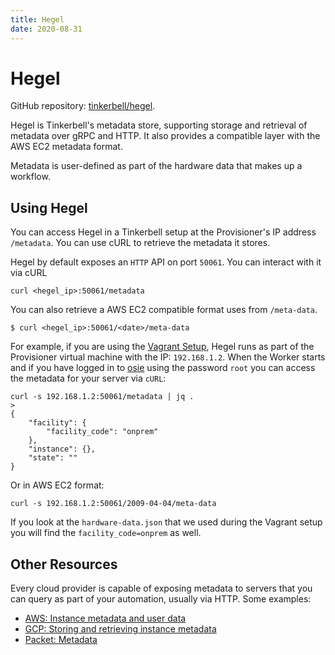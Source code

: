 ```yaml
---
title: Hegel
date: 2020-08-31
---
```


# Hegel

GitHub repository: [tinkerbell/hegel](https://github.com/tinkerbell/hegel).

Hegel is Tinkerbell's metadata store, supporting storage and retrieval of metadata over gRPC and HTTP. It also provides a compatible layer with the AWS EC2 metadata format.

Metadata is user-defined as part of the hardware data that makes up a workflow.

## Using Hegel

You can access Hegel in a Tinkerbell setup at the Provisioner's IP address `/metadata`. You can use cURL to retrieve the metadata it stores.

Hegel by default exposes an `HTTP` API on port `50061`. You can interact with it
via cURL

```
curl <hegel_ip>:50061/metadata
```

You can also retrieve a AWS EC2 compatible format uses from `/meta-data`.

```
$ curl <hegel_ip>:50061/<date>/meta-data
```

For example, if you are using the [Vagrant Setup](/docs/local-with-vagrant), Hegel runs as part of the Provisioner virtual machine with the IP: `192.168.1.2`. When the Worker starts and if you have logged in to [osie](/docs/services/osie) using the password `root` you can access the metadata for your server via `cURL`:

```
curl -s 192.168.1.2:50061/metadata | jq .
>
{
    "facility": {
        "facility_code": "onprem"
    },
    "instance": {},
    "state": ""
}
```

Or in AWS EC2 format:

```
curl -s 192.168.1.2:50061/2009-04-04/meta-data
```

If you look at the `hardware-data.json` that we used during the Vagrant setup you will find the `facility_code=onprem` as well.

## Other Resources

Every cloud provider is capable of exposing metadata to servers that you can query as part of your automation, usually via HTTP. Some examples:

- [AWS: Instance metadata and user data](https://docs.aws.amazon.com/AWSEC2/latest/UserGuide/ec2-instance-metadata.html)
- [GCP: Storing and retrieving instance metadata](https://cloud.google.com/compute/docs/storing-retrieving-metadata)
- [Packet: Metadata](https://www.packet.com/developers/docs/servers/key-features/metadata/)
